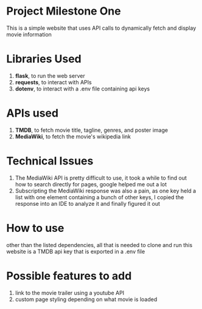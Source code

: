 # Project Milestone One
This is a simple website that uses API calls to dynamically fetch and display movie information

# Libraries Used
1. **flask**, to run the web server
2. **requests**, to interact with APIs
3. **dotenv**, to interact with a .env file containing api keys

# APIs used
1. **TMDB**, to fetch movie title, tagline, genres, and poster image
2. **MediaWiki**, to fetch the movie's wikipedia link

# Technical Issues
1. The MediaWiki API is pretty difficult to use, it took a while to find out how to search directly for pages, google helped me out a lot
2. Subscripting the MediaWiki response was also a pain, as one key held a list with one element containing a bunch of other keys, I copied the response into an IDE to analyze it and finally figured it out

# How to use
other than the listed dependencies, all that is needed to clone and run this website is a TMDB api key that is exported in a .env file

# Possible features to add
1. link to the movie trailer using a youtube API
2. custom page styling depending on what movie is loaded